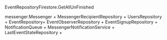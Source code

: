 
EventRepositoryFirestore.GetAllUnFinished

messenger.Messenger +
MessengerRecipientRepository +
UsersRepository +
EventRepository+
EventObserverRepository +
EventSignupRepository +
NotificationQueue +
MessengerNotificationService +
LastEventStateRepository +
